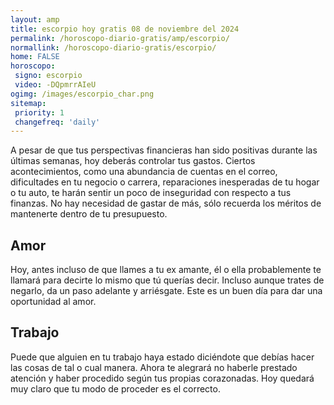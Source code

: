 ```yaml
---
layout: amp
title: escorpio hoy gratis 08 de noviembre del 2024 
permalink: /horoscopo-diario-gratis/amp/escorpio/
normallink: /horoscopo-diario-gratis/escorpio/
home: FALSE
horoscopo:
 signo: escorpio
 video: -DQpmrrAIeU
ogimg: /images/escorpio_char.png
sitemap:
 priority: 1
 changefreq: 'daily'
---
```



A pesar de que tus perspectivas financieras han sido positivas durante las últimas semanas, hoy deberás controlar tus gastos. Ciertos acontecimientos, como una abundancia de cuentas en el correo, dificultades en tu negocio o carrera, reparaciones inesperadas de tu hogar o tu auto, te harán sentir un poco de inseguridad con respecto a tus finanzas. No hay necesidad de gastar de más, sólo recuerda los méritos de mantenerte dentro de tu presupuesto.

## Amor

Hoy, antes incluso de que llames a tu ex amante, él o ella probablemente te llamará para decirte lo mismo que tú querías decir. Incluso aunque trates de negarlo, da un paso adelante y arriésgate. Este es un buen día para dar una oportunidad al amor.

## Trabajo

Puede que alguien en tu trabajo haya estado diciéndote que debías hacer las cosas de tal o cual manera. Ahora te alegrará no haberle prestado atención y haber procedido según tus propias corazonadas. Hoy quedará muy claro que tu modo de proceder es el correcto.